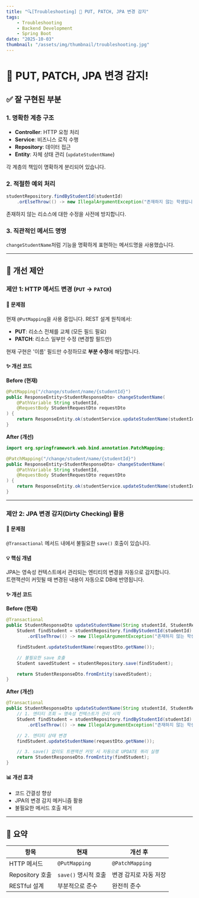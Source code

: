 ```yaml
---
title: "🔍[Troubleshooting] 🚀 PUT, PATCH, JPA 변경 감지"
tags:
    - Troubleshooting
    - Backend Development
    - Spring Boot
date: "2025-10-03"
thumbnail: "/assets/img/thumbnail/troubleshooting.jpg"
---
```


# 🚀 PUT, PATCH, JPA 변경 감지!

## ✅ 잘 구현된 부분

### 1. 명확한 계층 구조
- **Controller**: HTTP 요청 처리
- **Service**: 비즈니스 로직 수행
- **Repository**: 데이터 접근
- **Entity**: 자체 상태 관리 (`updateStudentName`)

각 계층의 책임이 명확하게 분리되어 있습니다.

### 2. 적절한 예외 처리
```java
studentRepository.findByStudentId(studentId)
    .orElseThrow(() -> new IllegalArgumentException("존재하지 않는 학생입니다."));
```
존재하지 않는 리소스에 대한 수정을 사전에 방지합니다.

### 3. 직관적인 메서드 명명
`changeStudentName`처럼 기능을 명확하게 표현하는 메서드명을 사용했습니다.

---

## 🔧 개선 제안

### 제안 1: HTTP 메서드 변경 (`PUT` → `PATCH`)

#### 📌 문제점
현재 `@PutMapping`을 사용 중입니다. REST 설계 원칙에서:
- **PUT**: 리소스 전체를 교체 (모든 필드 필요)
- **PATCH**: 리소스 일부만 수정 (변경할 필드만)

현재 구현은 '이름' 필드만 수정하므로 **부분 수정**에 해당합니다.

#### ✨ 개선 코드

**Before (현재)**
```java
@PutMapping("/change/student/name/{studentId}")
public ResponseEntity<StudentResponseDto> changeStudentName(
    @PathVariable String studentId,
    @RequestBody StudentRequestDto requestDto
) {
    return ResponseEntity.ok(studentService.updateStudentName(studentId, requestDto));
}
```

**After (개선)**
```java
import org.springframework.web.bind.annotation.PatchMapping;

@PatchMapping("/change/student/name/{studentId}")
public ResponseEntity<StudentResponseDto> changeStudentName(
    @PathVariable String studentId,
    @RequestBody StudentRequestDto requestDto
) {
    return ResponseEntity.ok(studentService.updateStudentName(studentId, requestDto));
}
```

---

### 제안 2: JPA 변경 감지(Dirty Checking) 활용

#### 📌 문제점
`@Transactional` 메서드 내에서 불필요한 `save()` 호출이 있습니다.

#### 💡 핵심 개념
JPA는 영속성 컨텍스트에서 관리되는 엔티티의 변경을 자동으로 감지합니다.  
트랜잭션이 커밋될 때 변경된 내용이 자동으로 DB에 반영됩니다.

#### ✨ 개선 코드

**Before (현재)**
```java
@Transactional
public StudentResponseDto updateStudentName(String studentId, StudentRequestDto requestDto) {
    Student findStudent = studentRepository.findByStudentId(studentId)
        .orElseThrow(() -> new IllegalArgumentException("존재하지 않는 학생입니다."));

    findStudent.updateStudentName(requestDto.getName());

    // 불필요한 save 호출
    Student savedStudent = studentRepository.save(findStudent);

    return StudentResponseDto.fromEntity(savedStudent);
}
```

**After (개선)**
```java
@Transactional
public StudentResponseDto updateStudentName(String studentId, StudentRequestDto requestDto) {
    // 1. 엔티티 조회 → 영속성 컨텍스트가 관리 시작
    Student findStudent = studentRepository.findByStudentId(studentId)
        .orElseThrow(() -> new IllegalArgumentException("존재하지 않는 학생입니다."));

    // 2. 엔티티 상태 변경
    findStudent.updateStudentName(requestDto.getName());

    // 3. save() 없이도 트랜잭션 커밋 시 자동으로 UPDATE 쿼리 실행
    return StudentResponseDto.fromEntity(findStudent);
}
```

#### 📊 개선 효과
- 코드 간결성 향상
- JPA의 변경 감지 메커니즘 활용
- 불필요한 메서드 호출 제거

---

## 📝 요약

| 항목 | 현재 | 개선 후 |
|------|------|---------|
| HTTP 메서드 | `@PutMapping` | `@PatchMapping` |
| Repository 호출 | `save()` 명시적 호출 | 변경 감지로 자동 저장 |
| RESTful 설계 | 부분적으로 준수 | 완전히 준수 |
